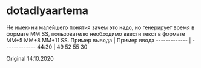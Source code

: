 # dotadlyaartema
Не имею ни малейшего понятия зачем это надо, но генерирует время в формате MM:SS, пользователю необходимо ввести текст в формате MM+5 MM+8 MM+11 SS.
Пример вывода  | Пример ввода
------------- | -------------
44:30  | 49 52 55 30

Original 14.10.2020
